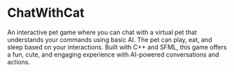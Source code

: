 # ChatWithCat
An interactive pet game where you can chat with a virtual pet that understands your commands using basic AI. The pet can play, eat, and sleep based on your interactions. Built with C++ and SFML, this game offers a fun, cute, and engaging experience with AI-powered conversations and actions.
